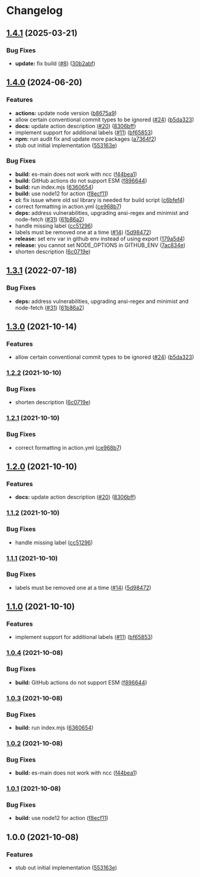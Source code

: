 # Changelog

## [1.4.1](https://github.com/kramen22/conventional-release-labels/compare/v1.4.0...v1.4.1) (2025-03-21)


### Bug Fixes

* **update:** fix build ([#8](https://github.com/kramen22/conventional-release-labels/issues/8)) ([30b2abf](https://github.com/kramen22/conventional-release-labels/commit/30b2abff0259b01df11d02dea2d7c44365d9e113))

## [1.4.0](https://github.com/kramen22/conventional-release-labels/compare/v1.3.1...v1.4.0) (2024-06-20)


### Features

* **actions:** update node version ([b8675a9](https://github.com/kramen22/conventional-release-labels/commit/b8675a915e6c324d2ce30df8e0f5524ee4f01738))
* allow certain conventional commit types to be ignored ([#24](https://github.com/kramen22/conventional-release-labels/issues/24)) ([b5da323](https://github.com/kramen22/conventional-release-labels/commit/b5da3232375eda581c995454aeae2eecb591f526))
* **docs:** update action description ([#20](https://github.com/kramen22/conventional-release-labels/issues/20)) ([8306bff](https://github.com/kramen22/conventional-release-labels/commit/8306bff82003d0b7ff4ed50d07c2c043092e7f65))
* implement support for additional labels ([#11](https://github.com/kramen22/conventional-release-labels/issues/11)) ([bf65853](https://github.com/kramen22/conventional-release-labels/commit/bf65853d0d5d7da86d1264d8a3843245b08dd920))
* **npm:** run audit fix and update more packages ([a7364f2](https://github.com/kramen22/conventional-release-labels/commit/a7364f280143292106b72356ba0fe6c27b92a619))
* stub out initial implementation ([553163e](https://github.com/kramen22/conventional-release-labels/commit/553163ec3b68da6b9e11bdf87e2a64124e0cc8e3))


### Bug Fixes

* **build:** es-main does not work with ncc ([f44bea1](https://github.com/kramen22/conventional-release-labels/commit/f44bea1c09ed18dda8a3dded35d607f935c021b2))
* **build:** GitHub actions do not support ESM ([f896644](https://github.com/kramen22/conventional-release-labels/commit/f896644e30c5e0c08351b6dbe9d187031119dfc2))
* **build:** run index.mjs ([6360654](https://github.com/kramen22/conventional-release-labels/commit/636065482438179bda7b4c102f6fc6f24e26c5a0))
* **build:** use node12 for action ([f8ecf11](https://github.com/kramen22/conventional-release-labels/commit/f8ecf11dcd7a4d0ad9b88db06b0f9ba9149d0569))
* **ci:** fix issue where old ssl library is needed for build script ([c6bfef4](https://github.com/kramen22/conventional-release-labels/commit/c6bfef4dc118d259f984c0b54fa8af9cc20488ba))
* correct formatting in action.yml ([ce968b7](https://github.com/kramen22/conventional-release-labels/commit/ce968b74723c0a5bfcd78ac2deef241a5cecfb04))
* **deps:** address vulnerabilities, upgrading ansi-regex and minimist and node-fetch ([#31](https://github.com/kramen22/conventional-release-labels/issues/31)) ([61b86a2](https://github.com/kramen22/conventional-release-labels/commit/61b86a2a704f99ca3fcdfcba903bd2a0c5d54d53))
* handle missing label ([cc51296](https://github.com/kramen22/conventional-release-labels/commit/cc512967206af247552bbfac6521e797c9b769ba))
* labels must be removed one at a time ([#14](https://github.com/kramen22/conventional-release-labels/issues/14)) ([5d98472](https://github.com/kramen22/conventional-release-labels/commit/5d98472c4416fa31d56c2b9a9c4ac587cf040529))
* **release:** set env var in github env instead of using export ([179a5d4](https://github.com/kramen22/conventional-release-labels/commit/179a5d4c97f0da5dc2648a9109622c63bcd3d2e7))
* **release:** you cannot set NODE_OPTIONS in GITHUB_ENV ([7ac834e](https://github.com/kramen22/conventional-release-labels/commit/7ac834effd224f8fba07740f322e97dd37861348))
* shorten description ([6c0719e](https://github.com/kramen22/conventional-release-labels/commit/6c0719ed8c4f380ec8fd49273fab3c90c8c23751))

## [1.3.1](https://github.com/bcoe/conventional-release-labels/compare/v1.3.0...v1.3.1) (2022-07-18)


### Bug Fixes

* **deps:** address vulnerabilities, upgrading ansi-regex and minimist and node-fetch ([#31](https://github.com/bcoe/conventional-release-labels/issues/31)) ([61b86a2](https://github.com/bcoe/conventional-release-labels/commit/61b86a2a704f99ca3fcdfcba903bd2a0c5d54d53))

## [1.3.0](https://www.github.com/bcoe/conventional-release-labels/compare/v1.2.2...v1.3.0) (2021-10-14)


### Features

* allow certain conventional commit types to be ignored ([#24](https://www.github.com/bcoe/conventional-release-labels/issues/24)) ([b5da323](https://www.github.com/bcoe/conventional-release-labels/commit/b5da3232375eda581c995454aeae2eecb591f526))

### [1.2.2](https://www.github.com/bcoe/conventional-release-labels/compare/v1.2.1...v1.2.2) (2021-10-10)


### Bug Fixes

* shorten description ([6c0719e](https://www.github.com/bcoe/conventional-release-labels/commit/6c0719ed8c4f380ec8fd49273fab3c90c8c23751))

### [1.2.1](https://www.github.com/bcoe/conventional-release-labels/compare/v1.2.0...v1.2.1) (2021-10-10)


### Bug Fixes

* correct formatting in action.yml ([ce968b7](https://www.github.com/bcoe/conventional-release-labels/commit/ce968b74723c0a5bfcd78ac2deef241a5cecfb04))

## [1.2.0](https://www.github.com/bcoe/conventional-release-labels/compare/v1.1.2...v1.2.0) (2021-10-10)


### Features

* **docs:** update action description ([#20](https://www.github.com/bcoe/conventional-release-labels/issues/20)) ([8306bff](https://www.github.com/bcoe/conventional-release-labels/commit/8306bff82003d0b7ff4ed50d07c2c043092e7f65))

### [1.1.2](https://www.github.com/bcoe/conventional-release-labels/compare/v1.1.1...v1.1.2) (2021-10-10)


### Bug Fixes

* handle missing label ([cc51296](https://www.github.com/bcoe/conventional-release-labels/commit/cc512967206af247552bbfac6521e797c9b769ba))

### [1.1.1](https://www.github.com/bcoe/conventional-release-labels/compare/v1.1.0...v1.1.1) (2021-10-10)


### Bug Fixes

* labels must be removed one at a time ([#14](https://www.github.com/bcoe/conventional-release-labels/issues/14)) ([5d98472](https://www.github.com/bcoe/conventional-release-labels/commit/5d98472c4416fa31d56c2b9a9c4ac587cf040529))

## [1.1.0](https://www.github.com/bcoe/conventional-release-labels/compare/v1.0.4...v1.1.0) (2021-10-10)


### Features

* implement support for additional labels ([#11](https://www.github.com/bcoe/conventional-release-labels/issues/11)) ([bf65853](https://www.github.com/bcoe/conventional-release-labels/commit/bf65853d0d5d7da86d1264d8a3843245b08dd920))

### [1.0.4](https://www.github.com/bcoe/conventional-release-labels/compare/v1.0.3...v1.0.4) (2021-10-08)


### Bug Fixes

* **build:** GitHub actions do not support ESM ([f896644](https://www.github.com/bcoe/conventional-release-labels/commit/f896644e30c5e0c08351b6dbe9d187031119dfc2))

### [1.0.3](https://www.github.com/bcoe/conventional-release-labels/compare/v1.0.2...v1.0.3) (2021-10-08)


### Bug Fixes

* **build:** run index.mjs ([6360654](https://www.github.com/bcoe/conventional-release-labels/commit/636065482438179bda7b4c102f6fc6f24e26c5a0))

### [1.0.2](https://www.github.com/bcoe/conventional-release-labels/compare/v1.0.1...v1.0.2) (2021-10-08)


### Bug Fixes

* **build:** es-main does not work with ncc ([f44bea1](https://www.github.com/bcoe/conventional-release-labels/commit/f44bea1c09ed18dda8a3dded35d607f935c021b2))

### [1.0.1](https://www.github.com/bcoe/conventional-release-labels/compare/v1.0.0...v1.0.1) (2021-10-08)


### Bug Fixes

* **build:** use node12 for action ([f8ecf11](https://www.github.com/bcoe/conventional-release-labels/commit/f8ecf11dcd7a4d0ad9b88db06b0f9ba9149d0569))

## 1.0.0 (2021-10-08)


### Features

* stub out initial implementation ([553163e](https://www.github.com/bcoe/conventional-release-labels/commit/553163ec3b68da6b9e11bdf87e2a64124e0cc8e3))
